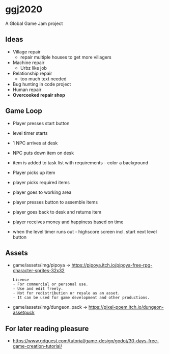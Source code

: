 # ggj2020
A Global Game Jam project


## Ideas

* Village repair
  * repair multiple houses to get more villagers
* Machine repair
  * Urbz like job
* Relationship repair
  * too much text needed
* Bug hunting in code project
* Human repair
* **Overcooked repair shop**

## Game Loop

* Player presses start button
* level timer starts
* 1 NPC arrives at desk
* NPC puts down item on desk
* item is added to task list with requirements - color a background
* Player picks up item
* player picks required items
* player goes to working area
* player presses button to assemble items
* player goes back to desk and returns item
* player receives money and happiness based on time

* when the level timer runs out - highscore screen incl. start next level button

## Assets

* game/assets/img/pipoya -> https://pipoya.itch.io/pipoya-free-rpg-character-sprites-32x32
  ```
  License
  - For commercial or personal use.
  - Use and edit freely.
  - Not for redistribution or resale as an asset.
  - It can be used for game development and other productions.
  ```
* game/assets/img/dungeon_pack -> https://pixel-poem.itch.io/dungeon-assetpuck

## For later reading pleasure

 - https://www.gdquest.com/tutorial/game-design/godot/30-days-free-game-creation-tutorial/
